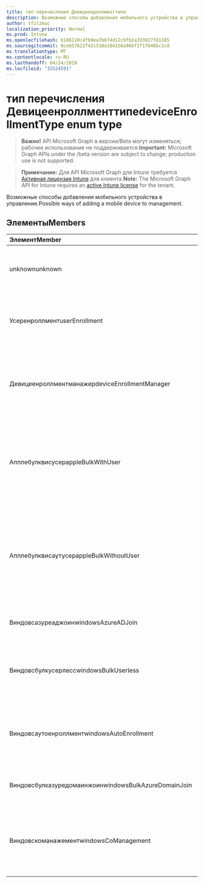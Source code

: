 ```yaml
---
title: тип перечисления Девицеенроллменттипе
description: Возможные способы добавления мобильного устройства в управление.
author: tfitzmac
localization_priority: Normal
ms.prod: Intune
ms.openlocfilehash: b186110c4f69ea7b6f4d12c9fb2a333927f81385
ms.sourcegitcommit: 0ce657622f42c510a104156a96bf1f1f040bc1cd
ms.translationtype: MT
ms.contentlocale: ru-RU
ms.lasthandoff: 04/24/2019
ms.locfileid: "32524591"
---
```

# <a name="deviceenrollmenttype-enum-type"></a><span data-ttu-id="88d67-103">тип перечисления Девицеенроллменттипе</span><span class="sxs-lookup"><span data-stu-id="88d67-103">deviceEnrollmentType enum type</span></span>

> <span data-ttu-id="88d67-104">**Важно!** API Microsoft Graph в версии/Beta могут изменяться; рабочее использование не поддерживается.</span><span class="sxs-lookup"><span data-stu-id="88d67-104">**Important:** Microsoft Graph APIs under the /beta version are subject to change; production use is not supported.</span></span>

> <span data-ttu-id="88d67-105">**Примечание:** Для API Microsoft Graph для Intune требуется [Активная лицензия Intune](https://go.microsoft.com/fwlink/?linkid=839381) для клиента.</span><span class="sxs-lookup"><span data-stu-id="88d67-105">**Note:** The Microsoft Graph API for Intune requires an [active Intune license](https://go.microsoft.com/fwlink/?linkid=839381) for the tenant.</span></span>

<span data-ttu-id="88d67-106">Возможные способы добавления мобильного устройства в управление.</span><span class="sxs-lookup"><span data-stu-id="88d67-106">Possible ways of adding a mobile device to management.</span></span>

## <a name="members"></a><span data-ttu-id="88d67-107">Элементы</span><span class="sxs-lookup"><span data-stu-id="88d67-107">Members</span></span>
|<span data-ttu-id="88d67-108">Элемент</span><span class="sxs-lookup"><span data-stu-id="88d67-108">Member</span></span>|<span data-ttu-id="88d67-109">Значение</span><span class="sxs-lookup"><span data-stu-id="88d67-109">Value</span></span>|<span data-ttu-id="88d67-110">Описание</span><span class="sxs-lookup"><span data-stu-id="88d67-110">Description</span></span>|
|:---|:---|:---|
|<span data-ttu-id="88d67-111">unknown</span><span class="sxs-lookup"><span data-stu-id="88d67-111">unknown</span></span>|<span data-ttu-id="88d67-112">нуль</span><span class="sxs-lookup"><span data-stu-id="88d67-112">0</span></span>|<span data-ttu-id="88d67-113">Значение по умолчанию: тип регистрации не был собран.</span><span class="sxs-lookup"><span data-stu-id="88d67-113">Default value, enrollment type was not collected.</span></span>|
|<span data-ttu-id="88d67-114">Усеренроллмент</span><span class="sxs-lookup"><span data-stu-id="88d67-114">userEnrollment</span></span>|<span data-ttu-id="88d67-115">1 </span><span class="sxs-lookup"><span data-stu-id="88d67-115">1</span></span>|<span data-ttu-id="88d67-116">Управляемая пользователями регистрация через канал BYOD.</span><span class="sxs-lookup"><span data-stu-id="88d67-116">User driven enrollment through BYOD channel.</span></span>|
|<span data-ttu-id="88d67-117">Девицеенроллментманажер</span><span class="sxs-lookup"><span data-stu-id="88d67-117">deviceEnrollmentManager</span></span>|<span data-ttu-id="88d67-118">2 </span><span class="sxs-lookup"><span data-stu-id="88d67-118">2</span></span>|<span data-ttu-id="88d67-119">Регистрация пользователей с помощью учетной записи менеджера регистрации устройств.</span><span class="sxs-lookup"><span data-stu-id="88d67-119">User enrollment with a device enrollment manager account.</span></span>|
|<span data-ttu-id="88d67-120">Апплебулквисусер</span><span class="sxs-lookup"><span data-stu-id="88d67-120">appleBulkWithUser</span></span>|<span data-ttu-id="88d67-121">3 </span><span class="sxs-lookup"><span data-stu-id="88d67-121">3</span></span>|<span data-ttu-id="88d67-122">Массовая регистрация Apple с задачей пользователя.</span><span class="sxs-lookup"><span data-stu-id="88d67-122">Apple bulk enrollment with user challenge.</span></span> <span data-ttu-id="88d67-123">(Предотвращение выполнения данных, Apple Configurator)</span><span class="sxs-lookup"><span data-stu-id="88d67-123">(DEP, Apple Configurator)</span></span>|
|<span data-ttu-id="88d67-124">Апплебулквисаутусер</span><span class="sxs-lookup"><span data-stu-id="88d67-124">appleBulkWithoutUser</span></span>|<span data-ttu-id="88d67-125">4 </span><span class="sxs-lookup"><span data-stu-id="88d67-125">4</span></span>|<span data-ttu-id="88d67-126">Массовая регистрация Apple без задачи пользователя.</span><span class="sxs-lookup"><span data-stu-id="88d67-126">Apple bulk enrollment without user challenge.</span></span> <span data-ttu-id="88d67-127">(Предотвращение выполнения данных, Apple Configurator, Mobile config)</span><span class="sxs-lookup"><span data-stu-id="88d67-127">(DEP, Apple Configurator, Mobile Config)</span></span>|
|<span data-ttu-id="88d67-128">Виндовсазуреаджоин</span><span class="sxs-lookup"><span data-stu-id="88d67-128">windowsAzureADJoin</span></span>|<span data-ttu-id="88d67-129">5 </span><span class="sxs-lookup"><span data-stu-id="88d67-129">5</span></span>|<span data-ttu-id="88d67-130">ПриСоединение к Windows 10 Azure AD.</span><span class="sxs-lookup"><span data-stu-id="88d67-130">Windows 10 Azure AD Join.</span></span>|
|<span data-ttu-id="88d67-131">Виндовсбулкусерлесс</span><span class="sxs-lookup"><span data-stu-id="88d67-131">windowsBulkUserless</span></span>|<span data-ttu-id="88d67-132">6 </span><span class="sxs-lookup"><span data-stu-id="88d67-132">6</span></span>|<span data-ttu-id="88d67-133">Массовая регистрация Windows 10 с помощью ICD с помощью сертификата.</span><span class="sxs-lookup"><span data-stu-id="88d67-133">Windows 10 Bulk enrollment through ICD with certificate.</span></span>|
|<span data-ttu-id="88d67-134">Виндовсаутоенроллмент</span><span class="sxs-lookup"><span data-stu-id="88d67-134">windowsAutoEnrollment</span></span>|<span data-ttu-id="88d67-135">7 </span><span class="sxs-lookup"><span data-stu-id="88d67-135">7</span></span>|<span data-ttu-id="88d67-136">Автоматическая регистрация в Windows 10.</span><span class="sxs-lookup"><span data-stu-id="88d67-136">Windows 10 automatic enrollment.</span></span> <span data-ttu-id="88d67-137">(Добавление рабочей учетной записи)</span><span class="sxs-lookup"><span data-stu-id="88d67-137">(Add work account)</span></span>|
|<span data-ttu-id="88d67-138">Виндовсбулказуредомаинжоин</span><span class="sxs-lookup"><span data-stu-id="88d67-138">windowsBulkAzureDomainJoin</span></span>|<span data-ttu-id="88d67-139">8 </span><span class="sxs-lookup"><span data-stu-id="88d67-139">8</span></span>|<span data-ttu-id="88d67-140">Массовый приСоединение к Windows 10 Azure AD.</span><span class="sxs-lookup"><span data-stu-id="88d67-140">Windows 10 bulk Azure AD Join.</span></span>|
|<span data-ttu-id="88d67-141">Виндовскоманажемент</span><span class="sxs-lookup"><span data-stu-id="88d67-141">windowsCoManagement</span></span>|<span data-ttu-id="88d67-142">9 </span><span class="sxs-lookup"><span data-stu-id="88d67-142">9</span></span>|<span data-ttu-id="88d67-143">Управление с помощью Windows 10 инициировано с помощью автоПилота или групповой политики.</span><span class="sxs-lookup"><span data-stu-id="88d67-143">Windows 10 Co-Management triggered by AutoPilot or Group Policy.</span></span>|





